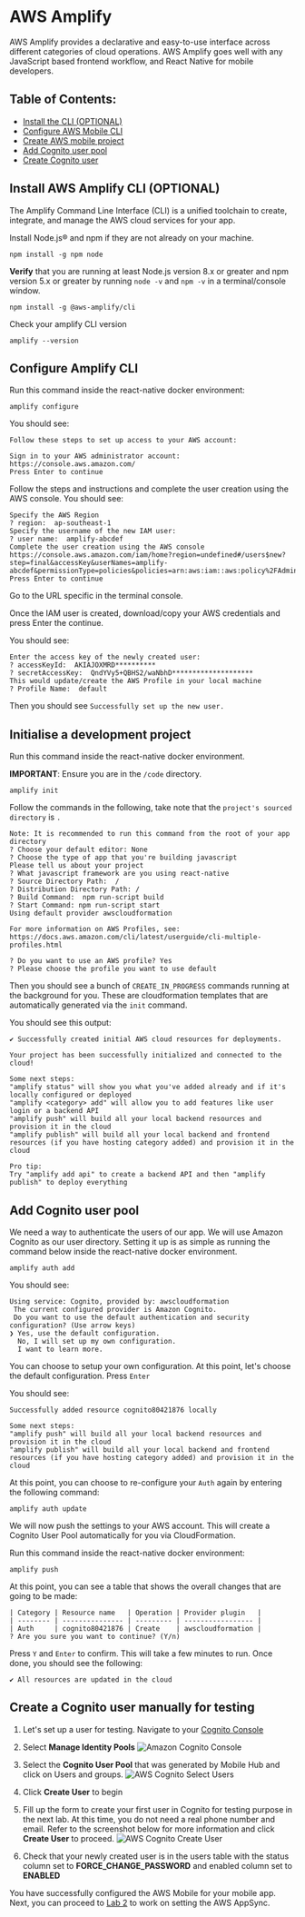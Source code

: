 # AWS Amplify

AWS Amplify provides a declarative and easy-to-use interface across different categories of cloud operations. AWS Amplify goes well with any JavaScript based frontend workflow, and React Native for mobile developers.

## Table of Contents:
* [Install the CLI (OPTIONAL)](#install-aws-mobile-cli)
* [Configure AWS Mobile CLI](#configure-aws-mobile-cli)
* [Create AWS mobile project](#create-aws-mobile-project)
* [Add Cognito user pool](#add-cognito-user-pool)
* [Create Cognito user](#create-a-cognito-user)

## Install AWS Amplify CLI (OPTIONAL)

The Amplify Command Line Interface (CLI) is a unified toolchain to create, integrate, and manage the AWS cloud services for your app.

Install Node.js® and npm if they are not already on your machine.

```
npm install -g npm node
```

**Verify** that you are running at least Node.js version 8.x or greater and npm version 5.x or greater by running `node -v` and `npm -v` in a terminal/console window.

```
npm install -g @aws-amplify/cli
```

Check your amplify CLI version

```
amplify --version
```

## Configure Amplify CLI


Run this command inside the react-native docker environment:
```
amplify configure
```

You should see:
```
Follow these steps to set up access to your AWS account:

Sign in to your AWS administrator account:
https://console.aws.amazon.com/
Press Enter to continue
```

Follow the steps and instructions and complete the user creation using the AWS console. You should see:

```
Specify the AWS Region
? region:  ap-southeast-1
Specify the username of the new IAM user:
? user name:  amplify-abcdef
Complete the user creation using the AWS console
https://console.aws.amazon.com/iam/home?region=undefined#/users$new?step=final&accessKey&userNames=amplify-abcdef&permissionType=policies&policies=arn:aws:iam::aws:policy%2FAdministratorAccess
Press Enter to continue

```
Go to the URL specific in the terminal console.

Once the IAM user is created, download/copy your AWS credentials and press Enter the continue.

You should see:

```
Enter the access key of the newly created user:
? accessKeyId:  AKIAJOXMRD**********
? secretAccessKey:  QndYVy5+QBHS2/waNbhD********************
This would update/create the AWS Profile in your local machine
? Profile Name:  default
```

Then you should see `Successfully set up the new user.`

## Initialise a development project

Run this command inside the react-native docker environment. 

**IMPORTANT**: Ensure you are in the ```/code``` directory.
```
amplify init
```

Follow the commands in the following, take note that the `project's sourced directory` is ``.`` 
```
Note: It is recommended to run this command from the root of your app directory
? Choose your default editor: None
? Choose the type of app that you're building javascript
Please tell us about your project
? What javascript framework are you using react-native
? Source Directory Path:  /
? Distribution Directory Path: /
? Build Command:  npm run-script build
? Start Command: npm run-script start
Using default provider awscloudformation

For more information on AWS Profiles, see:
https://docs.aws.amazon.com/cli/latest/userguide/cli-multiple-profiles.html

? Do you want to use an AWS profile? Yes
? Please choose the profile you want to use default
```

Then you should see a bunch of `CREATE_IN_PROGRESS` commands running at the background for you. These are cloudformation templates that are automatically generated via the `init` command.

You should see this output:
```
✔ Successfully created initial AWS cloud resources for deployments.

Your project has been successfully initialized and connected to the cloud!

Some next steps:
"amplify status" will show you what you've added already and if it's locally configured or deployed
"amplify <category> add" will allow you to add features like user login or a backend API
"amplify push" will build all your local backend resources and provision it in the cloud
"amplify publish" will build all your local backend and frontend resources (if you have hosting category added) and provision it in the cloud

Pro tip:
Try "amplify add api" to create a backend API and then "amplify publish" to deploy everything
```

## Add Cognito user pool

We need a way to authenticate the users of our app. We will use Amazon Cognito as our user directory. Setting it up is as simple as running the command below inside the react-native docker environment.
```
amplify auth add
```

You should see:

```
Using service: Cognito, provided by: awscloudformation
 The current configured provider is Amazon Cognito. 
 Do you want to use the default authentication and security configuration? (Use arrow keys)
❯ Yes, use the default configuration. 
  No, I will set up my own configuration. 
  I want to learn more. 
```

You can choose to setup your own configuration. At this point, let's choose the default configuration. Press `Enter`

You should see:

```
Successfully added resource cognito80421876 locally

Some next steps:
"amplify push" will build all your local backend resources and provision it in the cloud
"amplify publish" will build all your local backend and frontend resources (if you have hosting category added) and provision it in the cloud
```

At this point, you can choose to re-configure your `Auth` again by entering the following command:

```
amplify auth update
```

We will now push the settings to your AWS account. This will create a Cognito User Pool automatically for you via CloudFormation.

Run this command inside the react-native docker environment:
```
amplify push
```

At this point, you can see a table that shows the overall changes that are going to be made:
```
| Category | Resource name   | Operation | Provider plugin   |
| -------- | --------------- | --------- | ----------------- |
| Auth     | cognito80421876 | Create    | awscloudformation |
? Are you sure you want to continue? (Y/n) 
```

Press `Y` and `Enter` to confirm. This will take a few minutes to run. Once done, you should see the following:

```
✔ All resources are updated in the cloud
```

## Create a Cognito user manually for testing
1. Let's set up a user for testing. Navigate to your [Cognito Console](https://console.aws.amazon.com/cognito/home)

2. Select **Manage Identity Pools**
![Amazon Cognito Console](images/amazon-cognito.png)

3. Select the **Cognito User Pool** that was generated by Mobile Hub and click on Users and groups.
![AWS Cognito Select Users](images/aws-cognito-select-users-groups.png)

4. Click **Create User** to begin

5. Fill up the form to create your first user in Cognito for testing purpose in the next lab. At this time, you do not need a real phone number and email. Refer to the screenshot below for more information and click **Create User** to proceed.
![AWS Cognito Create User](images/aws-cognito-create-user.png)

6. Check that your newly created user is in the users table with the status column set to **FORCE_CHANGE_PASSWORD** and enabled column set to **ENABLED**

You have successfully configured the AWS Mobile for your mobile app. Next, you can proceed to [Lab 2](../appsync) to work on setting the AWS AppSync.